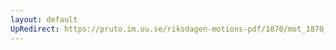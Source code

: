 ```yaml
---
layout: default
UpRedirect: https://pruto.im.uu.se/riksdagen-motions-pdf/1870/mot_1870__ak__123/mot_1870__ak__123-002.pdf
---
```

